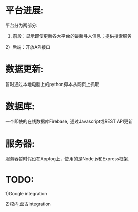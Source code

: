 平台进展:
=========
平台分为两部分:

1) 前段：显示即使更新各大平台的最新寻人信息；提供搜索服务

2）后端：开放API接口

数据更新:
=========
暂时通过本地电脑上的python脚本从网页上抓取

数据库:
=======
一个即使的在线数据库Firebase, 通过Javascript或REST API更新

服务器:
=======
服务器暂时假设在Appfog上，使用的是Node.js和Express框架. 

TODO:
=====
1)Google integration

2)校内,盘古integration
